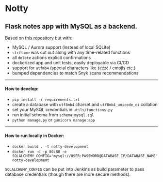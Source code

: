 # Notty

Flask notes app with MySQL as a backend.
---
Based on [this repository](https://github.com/OmkarPathak/A-Simple-Note-Taking-Web-App) but with:
* MySQL / Aurora support (instead of local SQLite)
* `strftime` was cut out along with any time-related functions
* all `delete` actions explicit confirmations
* dockerized app and unit tests, easily deployable via CI/CD
* support for `utfmb4` (special characters like `śćźżó` / emojis etc.)
* bumped dependencies to match Snyk scans recommendations
---
#### How to develop:
* `pip install -r requirements.txt`
* create a database with `utf8mb4` charset and `utf8mb4_unicode_ci` collation
* set your MySQL credentials in `utils/functions.py`
* run initial schema from `schema_mysql.sql`
* `python manage.py` or `gunicorn manage:app`
---
#### How to run locally in Docker:
* `docker build . -t notty-development`
* `docker run -d -p 80:80 -e SQLALCHEMY_CONFIG='mysql://USER:PASSWORD@DATABASE_IP/DATABASE_NAME' notty-development`

`SQLALCHEMY_CONFIG` can be put into Jenkins as build parameter to pass database credentials (though there are more secure methods).